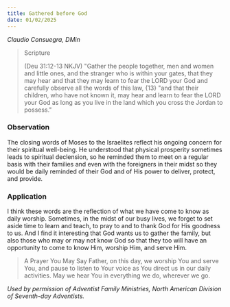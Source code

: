 ```yaml
---
title: Gathered before God
date: 01/02/2025
---
```


_Claudio Consuegra, DMin_

> <p>Scripture</p>
> (Deu 31:12-13 NKJV) "Gather the people together, men and women and little ones, and the stranger who is within your gates, that they may hear and that they may learn to fear the LORD your God and carefully observe all the words of this law, {13} "and that their children, who have not known it, may hear and learn to fear the LORD your God as long as you live in the land which you cross the Jordan to possess."

### Observation

The closing words of Moses to the Israelites reflect his ongoing concern for their spiritual well-being. He understood that physical prosperity sometimes leads to spiritual declension, so he reminded them to meet on a regular basis with their families and even with the foreigners in their midst so they would be daily reminded of their God and of His power to deliver, protect, and provide.

### Application

I think these words are the reflection of what we have come to know as daily worship. Sometimes, in the midst of our busy lives, we forget to set aside time to learn and teach, to pray to and to thank God for His goodness to us. And I find it interesting that God wants us to gather the family, but also those who may or may not know God so that they too will have an opportunity to come to know Him, worship Him, and serve Him.

> <callout>A Prayer You May Say</callout>
> Father, on this day, we worship You and serve You, and pause to listen to Your voice as You direct us in our daily activities. May we hear You in everything we do, wherever we go.

_Used by permission of Adventist Family Ministries, North American Division of Seventh-day Adventists._